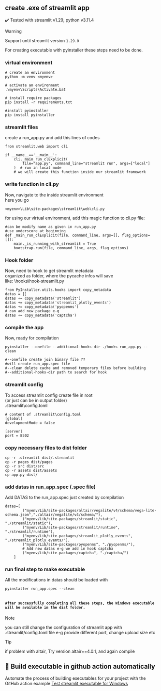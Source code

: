## create .exe of streamlit app
:heavy_check_mark: 
Tested with streamlit v1.29, python v3.11.4</br>

> [!WARNING]
Support until streamlit version `1.29.0`

For creating executable with pyinstaller these steps need to be done.
### virtual environment 

``` 
# create an environment
python -m venv <myenv>

# activate an environment
.\myenv\Scripts\Activate.bat 

# install require packages
pip install -r requirements.txt

#install pyinstaller
pip install pyinstaller
```

### streamlit files

create a run_app.py and add this lines of codes<br />
```
from streamlit.web import cli

if __name__=='__main__':
    cli._main_run_clExplicit(
        file="app.py", command_line="streamlit run", args=["local"]
    )  # run in local mode
    # we will create this function inside our streamlit framework

```

### write function in cli.py

Now, navigate to the inside streamlit environment <br />
here you go<br />
```
<myenv>\Lib\site-packages\streamlit\web\cli.py
```
for using our virtual environment, add this magic function to cli.py file: <br />
```
#can be modify name as given in run_app.py
#use underscore at beginning 
def _main_run_clExplicit(file, command_line, args=[], flag_options=[]):
    main._is_running_with_streamlit = True
    bootstrap.run(file, command_line, args, flag_options)
```

### Hook folder
Now, need to hook to get streamlit metadata<br />
organized as folder, where the pycache infos will save<br />
like: \hooks\hook-streamlit.py<br />

```
from PyInstaller.utils.hooks import copy_metadata
datas = []
datas += copy_metadata('streamlit')
datas += copy_metadata('streamlit_plotly_events')
datas += copy_metadata('pyopenms')
# can add new package e-g
datas += copy_metadata('captcha')
```

### compile the app 
Now, ready for compilation
```
pyinstaller --onefile --additional-hooks-dir ./hooks run_app.py --clean

#--onefile create join binary file ??
#will create run_app.spec file
#--clean delete cache and removed temporary files before building
#--additional-hooks-dir path to search for hook 
```

### streamlit config
To access  streamlit config create file in root <br />
(or just can be in output folder)<br />
.streamlit\config.toml<br />

```
# content of .streamlit\config.toml
[global]
developmentMode = false

[server]
port = 8502
``` 

### copy necessary files to dist folder
```
cp -r .streamlit dist/.streamlit
cp -r pages dist/pages
cp -r src dist/src
cp -r assets dist/assets
cp app.py dist/

``` 


### add datas in run_app.spec (.spec file)
Add DATAS to the run_app.spec just created by compilation<br />
```
datas=[
        ("myenv/Lib/site-packages/altair/vegalite/v4/schema/vega-lite-schema.json","./altair/vegalite/v4/schema/"),
        ("myenv/Lib/site-packages/streamlit/static", "./streamlit/static"),
        ("myenv/Lib/site-packages/streamlit/runtime", "./streamlit/runtime"),
        ("myenv/Lib/site-packages/streamlit_plotly_events", "./streamlit_plotly_events/"),
        ("myenv/Lib/site-packages/pyopenms", "./pyopenms/"),
        # Add new datas e-g we add in hook captcha
        ("myenv/Lib/site-packages/captcha", "./captcha/")
    ]
```    
### run final step to make executable
All the modifications in datas should be loaded with <br />
```
pyinstaller run_app.spec --clean
```
#### <code> After successfully completing all these steps, the Windows executable will be available in the dist folder.</code>

> [!NOTE]
you can still change the configuration of streamlit app with .streamlit/config.toml file e-g provide different port, change upload size etc

> [!TIP]
> if problem with altair, Try version altair==4.0.1, and again compile

## :rocket: Build executable in github action automatically
Automate the process of building executables for your project with the GitHub action example [Test streamlit executable for Windows](https://github.com/Arslan-Siraj/streamlit-template/blob/main/.github/workflows/test_streamlit_app.yaml)
</br>
